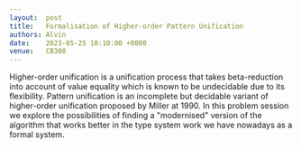 ```yaml
--- 
layout:  post 
title:   Formalisation of Higher-order Pattern Unification
authors: Alvin
date:    2023-05-25 10:10:00 +0800
venue:   CB308
--- 
```


Higher-order unification is a unification process that takes beta-reduction into account of value equality
which is known to be undecidable due to its flexibility.
Pattern unification is an incomplete but decidable variant of higher-order unification proposed by Miller at 1990.
In this problem session we explore the possibilities of finding a "modernised" version of the algorithm
that works better in the type system work we have nowadays as a formal system.
